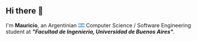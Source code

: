 ## Hi there 👋

 I'm __Mauricio__, an Argentinian <img src='png/AR@2x.png?raw=true' width='17' height='11'> Computer Science / Software Engineering student at ***"Facultad de Ingenieria, Universidad de Buenos Aires"***.

